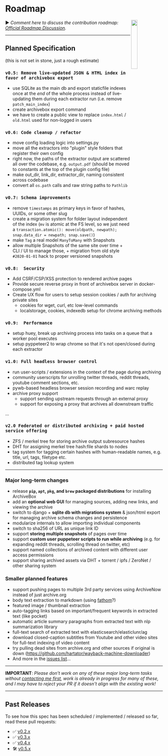# Roadmap

<img src="https://i.imgur.com/es97GGV.png" width="20%" align="right"/>

▶️ *Comment here to discuss the contribution roadmap:  
[Official Roadmap Discussion](https://github.com/ArchiveBox/ArchiveBox/issues/120).*

---

## Planned Specification

(this is not set in stone, just a rough estimate)

### `v0.5: Remove live-updated JSON & HTML index in favor of archivebox export`
 - use SQLite as the main db and export staticfile indexes once at the *end* of the whole process  instead of live-updating them during each extractor run (i.e. remove `patch_main_index`)
 - create archivebox export command
 - we have to create a public view to replace `index.html` / `old.html` used for non-logged in users
    
### `v0.6: Code cleanup / refactor`
 - move config loading logic into settings.py
 - move all the extractors into "plugin" style folders that register their own config
 - right now, the paths of the extractor output are scattered all over the codebase, e.g. `output.pdf` (should be moved to constants at the top of the plugin config file)
 - make out_dir, link_dir, extractor_dir, naming consistent across codebase
 - convert all `os.path` calls and raw string paths to `Pathlib`

### `v0.7: Schema improvements`
 - remove `timestamps` as primary keys in favor of hashes, UUIDs, or some other slug
 - create a migration system for folder layout independent of the index (`mv` is atomic at the FS level, so we just need a `transaction.atomic(): move(oldpath, newpath); snap.data_dir = newpath; snap.save()`)
 - make `Tag` a real model `ManyToMany` with Snapshots
 - allow multiple Snapshots of the same site over time + CLI / UI to manage those, + migration from old style `#2020-01-01` hack to proper versioned snapshots
    
### `v0.8:  Security`
 - Add CSRF/CSP/XSS protection to rendered archive pages
 - Provide secure reverse proxy in front of archivebox server in docker-compose.yml
 - Create UX flow for users to setup session cookies / auth for archiving private sites
   - cookies for wget, curl, etc low-level commands
   - localstorage, cookies, indexedb setup for chrome archiving methods
        
### `v0.9:  Performance`
 - setup huey, break up archiving process into tasks on a queue that a worker pool executes
 - setup pyppeteer2 to wrap chrome so that it's not open/closed during each extractor

### `v1.0: Full headless browser control`
 - run user-scripts / extensions in the context of the page during archiving
 - community userscripts for unrolling twitter threads, reddit threads, youtube comment sections, etc.
 - pywb-based headless browser session recording and warc replay
 - archive proxy support
   - support sending upstream requests through an external proxy
   - support for exposing a proxy that archives all downstream traffic

...

### `v2.0 Federated or distributed archiving + paid hosted service offering`
 - ZFS / merkel tree for storing archive output subresource hashes
 - DHT for assigning merkel tree hash:file shards to nodes
 - tag system for tagging certain hashes with human-readable names, e.g. title, url, tags, filetype etc.
 - distributed tag lookup system




---

### Major long-term changes
 - release **`pip`, `apt`, `pkg`, and `brew` packaged distributions** for installing ArchiveBox
 - add an **optional web GUI** for managing sources, adding new links, and viewing the archive
 - switch to django + **sqlite db with migrations system** & json/html export for managing archive schema changes and persistence
 - modularize internals to allow importing individual components
 - switch to sha256 of URL as unique link ID
 - support **storing multiple snapshots** of pages over time
 - support **custom user puppeteer scripts to run while archiving** (e.g. for expanding reddit threads, scrolling thread on twitter, etc)
 - support named collections of archived content with different user access permissions
 - support sharing archived assets via DHT + torrent / ipfs / ZeroNet / other sharing system

### Smaller planned features
 - support pushing pages to multiple 3rd party services using ArchiveNow instead of just archive.org
 - body text extraction to markdown (using [fathom](https://hacks.mozilla.org/2017/04/fathom-a-framework-for-understanding-web-pages/)?)
 - featured image / thumbnail extraction
 - auto-tagging links based on important/frequent keywords in extracted text (like pocket)
 - automatic article summary paragraphs from extracted text with nlp summarization library
 - full-text search of extracted text with elasticsearch/elasticlunr/ag
 - download closed-caption subtitles from Youtube and other video sites for full-text indexing of video content
 - try pulling dead sites from archive.org and other sources if original is down (https://github.com/hartator/wayback-machine-downloader)
 - And more in the [issues list](https://github.com/ArchiveBox/ArchiveBox/issues/)...

---

**IMPORTANT**: *Please don't work on any of these major long-term tasks without [contacting me first](https://nicksweeting.com/blog#Contact-Me), work is already in progress for many of these, and I may have to reject your PR if it doesn't align with the existing work!*


---

## Past Releases

To see how this spec has been scheduled / implemented / released so far, read these pull requests:
 - ✅ [v0.2.x](https://github.com/ArchiveBox/ArchiveBox/tree/483a3bef9e2b1a7b80611947a3be99b0cf4f9959) 
 - ✅ [v0.3.x](https://github.com/ArchiveBox/ArchiveBox/pull/197)
 - ✅ [v0.4.x](https://github.com/ArchiveBox/ArchiveBox/pull/207)
 - 🛠 [v0.5.x](https://github.com/ArchiveBox/ArchiveBox/pull/552)
